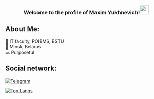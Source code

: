 <h3 align="center">
Welcome to the profile of Maxim Yukhnevich!<img src="https://media.giphy.com/media/hvRJCLFzcasrR4ia7z/giphy.gif" width="28"> 
</h3>

<h2>About Me:</h2>
🏢 IT faculty, POIBMS, BSTU<br>
📍 Minsk, Belarus<br>
🔜 Purposeful

<h2>Social network:</h2>

<div id="badges">
  </a>
  <a href="https://web.telegram.org/k/#@nerv_120">
    <img src="https://img.shields.io/badge/Telegram-blue?style=for-the-badge&logo=telegram&logoColor=white" alt="Telegram"/>
  </a>
</div>
<a></a>

[![Top Langs](https://github-readme-stats.vercel.app/api/top-langs/?username=maksimka999&layout=compact&theme=react)](https://github.com/anuraghazra/github-readme-stats)

<!--
**KirillKorenevskiy/KirillKorenevskiy** is a ✨ _special_ ✨ repository because its `README.md` (this file) appears on your GitHub profile.

Here are some ideas to get you started:

- 🔭 I’m currently working on ...
- 🌱 I’m currently learning ...
- 👯 I’m looking to collaborate on ...
- 🤔 I’m looking for help with ...
- 💬 Ask me about ...
- 📫 How to reach me: ...
- 😄 Pronouns: ...
- ⚡ Fun fact: ...
-->
